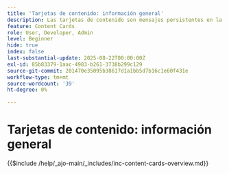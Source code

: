 ```yaml
---
title: 'Tarjetas de contenido: información general'
description: Las tarjetas de contenido son mensajes persistentes en la aplicación que se encuentran dentro de una bandeja de entrada o fuente dedicada dentro de la aplicación. A diferencia de las notificaciones push, no interrumpen al usuario y se pueden ver según le convenga.
feature: Content Cards
role: User, Developer, Admin
level: Beginner
hide: true
index: false
last-substantial-update: 2025-08-22T00:00:00Z
exl-id: 85b83379-1aac-4983-b261-3738b299c129
source-git-commit: 201470e35095b38617d1a1bb5d7b16c1e60f431e
workflow-type: tm+mt
source-wordcount: '39'
ht-degree: 0%

---
```


# Tarjetas de contenido: información general

{{$include /help/_ajo-main/_includes/inc-content-cards-overview.md}}
